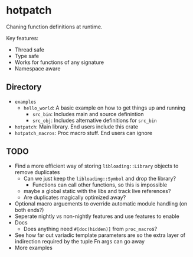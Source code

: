 # hotpatch

Chaning function definitions at runtime.

Key features:
- Thread safe
- Type safe
- Works for functions of any signature
- Namespace aware

## Directory
- `examples`
  - `hello_world`: A basic example on how to get things up and running
    - `src_bin`: Includes main and source definintion
    - `src_obj`: Includes alternative definitions for `src_bin`
- `hotpatch`: Main library. End users include this crate
- `hotpatch_macros`: Proc macro stuff. End users can ignore

## TODO
- Find a more efficient way of storing `libloading::Library` objects to remove duplicates
  - Can we just keep the `libloading::Symbol` and drop the library?
    - Functions can call other functions, so this is impossible
  - maybe a global static with the libs and track live references?
  - Are duplicates magically optimized away?
- Optional macro arguements to override automatic module handling (on both ends?)
- Seperate nightly vs non-nightly features and use features to enable
- Docs
  - Does anything need `#[doc(hidden)]` from `proc_macro`s?
- See how far out variadic template parameters are so the extra layer of indirection
  required by the tuple Fn args can go away
- More examples
